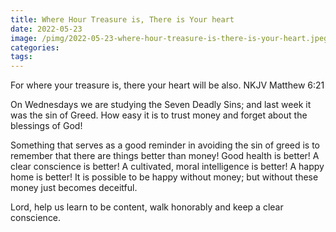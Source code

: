```yaml
---
title: Where Hour Treasure is, There is Your heart
date: 2022-05-23
image: /pimg/2022-05-23-where-hour-treasure-is-there-is-your-heart.jpeg
categories:
tags:
---
```


<p data-block-key="ajed2">For where your treasure is, there your heart will be also. NKJV Matthew 6:21</p><p data-block-key="6jl55">On Wednesdays we are studying the Seven Deadly Sins; and last week it was the sin of Greed. How easy it is to trust money and forget about the blessings of God!</p><p data-block-key="fp307">Something that serves as a good reminder in avoiding the sin of greed is to remember that there are things better than money! Good health is better! A clear conscience is better! A cultivated, moral intelligence is better! A happy home is better! It is possible to be happy without money; but without these money just becomes deceitful.</p><p data-block-key="8m6i2">Lord, help us learn to be content, walk honorably and keep a clear conscience. </p>

